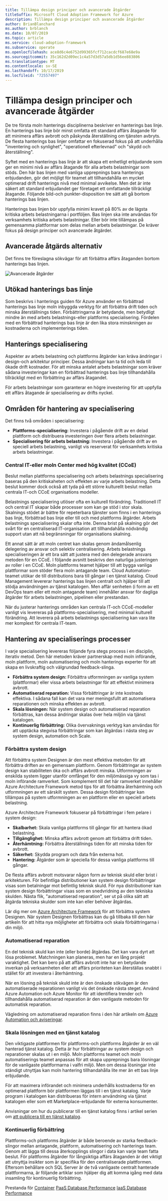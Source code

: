 ```yaml
---
title: Tillämpa design principer och avancerade åtgärder
titleSuffix: Microsoft Cloud Adoption Framework for Azure
description: Tillämpa design principer och avancerade åtgärder
author: BrianBlanchard
ms.author: brblanch
ms.date: 10/07/2019
ms.topic: article
ms.service: cloud-adoption-framework
ms.subservice: operate
ms.openlocfilehash: ace8d6c4e6752d99365fcf712cacdcf687e68e9a
ms.sourcegitcommit: 35c162d2d09ec1c4a57d3d57a5db1d56ee883806
ms.translationtype: MT
ms.contentlocale: sv-SE
ms.lasthandoff: 10/17/2019
ms.locfileid: "72557497"
---
```

# <a name="apply-design-principles-and-advanced-operations"></a>Tillämpa design principer och avancerade åtgärder

De tre första moln hanterings disciplinerna beskriver en hanterings bas linje. En hanterings bas linje bör minst omfatta ett standard affärs åtagande för att minimera affärs avbrott och påskynda återställning om tjänsten avbryts. De flesta hanterings bas linjer omfattar en fokuserad fokus på att underhålla "inventering och synlighet", "operationell efterlevnad" och "skydd och återställning".

Syftet med en hanterings bas linje är att skapa ett enhetligt erbjudande som ger en minimi nivå av affärs åtagande för alla arbets belastningar som stöds. Den här bas linjen med vanliga upprepnings bara hanterings erbjudanden, gör det möjligt för teamet att tillhandahålla en mycket optimerad drift hanterings nivå med minimal avvikelse. Men det är inte säkert att standard erbjudandet ger företaget ett omfattande tillräckligt åtagande. Följande bild-och punkter-disposition tre sätt att gå bortom hanterings bas linjen.

Hanterings bas linjen bör uppfylla minimi kravet på 80% av de lägsta kritiska arbets belastningarna i portföljen. Bas linjen ska inte användas för verksamhets kritiska arbets belastningar. Eller bör inte tillämpas på gemensamma plattformar som delas mellan arbets belastningar. De kräver fokus på design principer och avancerade åtgärder.

## <a name="advanced-operations-options"></a>Avancerade åtgärds alternativ

Det finns tre föreslagna sökvägar för att förbättra affärs åtaganden bortom hanterings bas linjen.

![Avancerade åtgärder](../_images/manage/beyond-the-baseline.png)

## <a name="enhanced-management-baseline"></a>Utökad hanterings bas linje

Som beskrivs i hanterings guiden för Azure använder en förbättrad hanterings bas linje moln inbyggda verktyg för att förbättra drift tiden och minska återställnings tiden. Förbättringarna är betydande, men betydligt mindre än med arbets belastnings-eller plattforms specialisering. Fördelen med en förbättrad hanterings bas linje är den lika stora minskningen av kostnaderna och implementerings tiden.

## <a name="management-specialization"></a>Hanterings specialisering

Aspekter av arbets belastning och plattforms åtgärder kan kräva ändringar i design-och arkitektur principer. Dessa ändringar kan ta tid och leda till ökade drift kostnader. För att minska antalet arbets belastningar som kräver sådana investeringar kan en förbättrad hanterings bas linje tillhandahålla tillräckligt med en förbättring av affärs åtagandet.

För arbets belastningar som garanterar en högre investering för att uppfylla ett affärs åtagande är specialisering av drifts nyckel.

## <a name="areas-of-management-specialization"></a>Områden för hantering av specialisering

Det finns två områden i specialisering:

- **Plattforms-specialisering:** Investera i pågående drift av en delad plattform och distribuera investeringen över flera arbets belastningar.
- **Specialisering för arbets belastning:** Investera i pågående drift av en speciell arbets belastning, vanligt vis reserverat för verksamhets kritiska arbets belastningar.

### <a name="central-it-or-cloud-center-of-excellence-ccoe"></a>Central IT-eller moln Center med hög kvalitet (CCoE)

Beslut mellan plattforms specialisering och arbets belastnings specialisering baseras på den kritiskaheten och effekten av varje arbets belastning. Detta beslut kommer dock också att tyda på ett större kulturellt beslut mellan centrala IT-och CCoE organisations modeller.

Belastnings specialisering utlöser ofta en kulturell förändring. Traditionell IT och central IT skapar både processer som kan ge stöd i stor skala. Skalnings stödet är bättre för repeterbara tjänster som finns i en hanterings bas linje, förbättrad bas linje eller till och med plattforms åtgärder. Arbets belastnings specialisering skalar ofta inte. Denna brist på skalning gör det svårt för en centraliserad IT-organisation att tillhandahålla nödvändig support utan att nå begränsningar för organisations skalning.

Ett annat sätt är att moln centret kan skalas genom ändamålsenlig delegering av ansvar och selektiv centralisering. Arbets belastnings specialiseringen är ett bra sätt att justera med den delegerade ansvars metoden för en CCoE. I följande avsnitt beskrivs den naturliga justeringen av roller i en CCoE. Moln plattforms teamet hjälper till att bygga vanliga plattformar som stöder flera moln antagande team. Cloud Automation-teamet utökar de till distributions bara till gångar i en tjänst katalog. Cloud Management levererar hanterings bas linjen centralt och hjälper till att stödja användningen av tjänst katalogen. Men affär senheten (i form av ett DevOps team eller ett moln antagande team) innehåller ansvar för dagliga åtgärder för arbets belastningen, pipelinen eller prestandan.

När du justerar hanterings områden kan centrala IT-och CCoE-modeller vanligt vis levereras på plattforms-specialisering, med minimal kulturell förändring. Att leverera på arbets belastnings specialisering kan vara lite mer komplext för centrala IT-team.

## <a name="management-specialization-processes"></a>Hantering av specialiserings processer

I varje specialisering levereras följande fyra stegs process i en disciplin, iterativ metod. Den här metoden kräver partnerskap med moln införande, moln plattform, moln automatisering och moln hanterings experter för att skapa en livskraftig och välgrundad feedback-slinga.

- **Förbättra system design:** Förbättra utformningen av vanliga system (plattformar) eller vissa arbets belastningar för att effektivt minimera avbrott.
- **Automatiserad reparation:** Vissa förbättringar är inte kostnads effektiva. I sådana fall kan det vara mer meningsfullt att automatisera reparationen och minska effekten av avbrott.
- **Skala lösningen:** När system design och automatiserad reparation förbättras, kan dessa ändringar skalas över hela miljön via tjänst katalogen.
- **Kontinuerlig förbättring:** Olika övervaknings verktyg kan användas för att upptäcka stegvisa förbättringar som kan åtgärdas i nästa steg av system design, automation och Scale.

### <a name="improve-system-design"></a>Förbättra system design

Att förbättra system Designen är den mest effektiva metoden för att förbättra driften av en gemensam plattform. Genom förbättringar av system design kan stabiliteten öka och affärs avbrott minska. Utformningen av enskilda system ligger utanför omfånget för den miljömässiga vy som tas i moln införande ramverket. Som komplement till det här ramverket innehåller Azure Architecture Framework metod tips för att förbättra återhämtning och utformningen av ett särskilt system. Dessa design förbättringar kan tillämpas på system utformningen av en plattform eller en speciell arbets belastning.

Azure Architecture Framework fokuserar på förbättringar i fem pelare i system design:

- **Skalbarhet:** Skala vanliga plattforms till gångar för att hantera ökad belastning.
- **Tillgänglighet:** Minska affärs avbrott genom att förbättra drift tiden.
- **Återhämtning:** Förbättra återställnings tiden för att minska tiden för avbrott.
- **Säkerhet:** Skydda program och data från externa hot.
- **Hantering:** Åtgärder som är speciella för dessa vanliga plattforms till gångar.

De flesta affärs avbrott motsvarar någon form av teknisk skuld eller brist i arkitekturen. För befintliga distributioner kan system design förbättringar visas som betalningar mot befintlig teknisk skuld. För nya distributioner kan system design förbättringar visas som en snedvridning av den tekniska skulden. Nästa flik, "automatiserad reparation", ser ut på olika sätt att åtgärda tekniska skulder som inte kan eller behöver åtgärdas.

Lär dig mer om [Azure Architecture Framework](https://docs.microsoft.com/azure/architecture/guide/pillars) för att förbättra system Designen. När system Designen förbättras kan du gå tillbaka till den här artikeln för att hitta nya möjligheter att förbättra och skala förbättringarna i din miljö.

### <a name="automated-remediation"></a>Automatiserad reparation

En del teknisk skuld kan inte (eller borde) åtgärdas. Det kan vara dyrt att lösa problemet. Matchningen kan planeras, men har en lång projekt varaktighet. Det kan bero på att affärs avbrott inte har en betydande inverkan på verksamheten eller att affärs prioriteten kan återställas snabbt i stället för att investera i återhämtning.

När en lösning på teknisk skuld inte är den önskade sökvägen är den automatiserade reparationen vanligt vis det önskade nästa steget. Använd Azure Automation och Azure Monitor för att identifiera trender och tillhandahålla automatiserad reparation är den vanligaste metoden för automatisk reparation.

Vägledning om automatiserad reparation finns i den här artikeln om [Azure Automation och aviseringar](https://docs.microsoft.com/azure/automation/automation-create-alert-triggered-runbook).

### <a name="scale-the-solution-with-a-service-catalog"></a>Skala lösningen med en tjänst katalog

Den viktigaste plattformen för plattforms-och plattforms åtgärder är en väl hanterad tjänst katalog. Detta är hur förbättringar av system design och reparationer skalas ut i en miljö. Moln plattforms teamet och moln automatiserings teamet anpassas för att skapa upprepnings bara lösningar för de vanligaste plattformarna i valfri miljö. Men om dessa lösningar inte ständigt utnyttjas kan moln hantering tillhandahålla lite mer än ett bas linje erbjudande.

För att maximera införandet och minimera underhålls kostnaderna för en optimerad plattform bör plattformen läggas till i en tjänst katalog. Varje program i katalogen kan distribueras för intern användning via tjänst katalogen eller som ett Marketplace-erbjudande för externa konsumenter.

Anvisningar om hur du publicerar till en tjänst katalog finns i artikel serien om [att publicera till en tjänst katalog](https://docs.microsoft.com/azure/managed-applications/publish-service-catalog-app).

### <a name="continuous-improvement"></a>Kontinuerlig förbättring

Plattforms-och plattforms åtgärder är både beroende av starka feedback-slingor mellan antagande, plattform, automatisering och hanterings team. Genom att lägga till dessa återkopplings slingor i data kan varje team fatta beslut. För plattforms åtgärder för långsiktiga affärs åtaganden är det viktigt att utnyttja insikter som är specifika för den centraliserade plattformen. Eftersom behållare och SQL Server är de två vanligaste centralt hanterade plattformarna, är följande artiklar som hjälper dig att komma igång med data insamling för kontinuerlig förbättring.

Prestanda för [Container](https://docs.microsoft.com/azure/azure-monitor/insights/container-insights-overview) 
[PaaS Database Performance](https://docs.microsoft.com/azure/azure-monitor/insights/azure-sql) 
[IaaS Database Performance](https://docs.microsoft.com/azure/azure-monitor/insights/sql-assessment)
